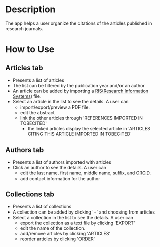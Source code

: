 # Description

The app helps a user organize the citations of the articles published in research journals.

# How to Use
 
## Articles tab
  - Presents a list of articles 
  - The list can be filtered by the publication year and/or an author
  - An article can be added by importing a [RIS(Research Information Systems)](https://en.wikipedia.org/wiki/RIS_(file_format)) file.
  - Select an article in the list to see the details. A user can
    - import/export/preview a PDF file.
    - edit the abstract
    - link the other articles through 'REFERENCES IMPORTED IN TOBECITED'
      - the linked articles display the selected article in 'ARTICLES CITING THIS ARTICLE IMPORTED IN TOBECITED'

## Authors tab
  - Presents a list of authors imported with articles
  - Click an author to see the details. A user can
    - edit the last name, first name, middle name, suffix, and [ORCiD](https://en.wikipedia.org/wiki/ORCID).
    - add contact information for the author

## Collections tab
  - Presents a list of collections
  - A collection can be added by clicking '+' and choosing from articles
  - Select a collection in the list to see the details. A user can
    - export the collection as a text file by clicking 'EXPORT'
    - edit the name of the collection.
    - add/remove articles by clicking 'ARTICLES'
    - reorder articles by clicking 'ORDER'
    
